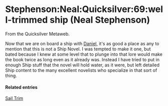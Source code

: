 
# Stephenson:Neal:Quicksilver:69:well-trimmed ship (Neal Stephenson)

From the Quicksilver Metaweb.

Now that we are on board a ship with
[Daniel](/stephenson-neal-quicksilver-daniel-waterhouse), it's as good a place as any to mention that this is not a Ship
Novel. I was tempted to make it one, but bated because I knew at some
level that to plunge into that lore would make the book twice as long
even as it already was. Instead I have tried to put in enough Ship
stuff that the novel will hold water, as it were, but left detailed
Ship content to the many excellent novelists who specialize in that
sort of thing.

#### Related entries



[Sail Trim](/sail-trim)
